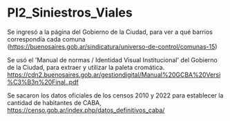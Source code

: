 # PI2_Siniestros_Viales


Se ingresó a la página del Gobierno de la Ciudad, para ver a qué barrios correspondía cada comuna (https://buenosaires.gob.ar/sindicatura/universo-de-control/comunas-15)

Se usó el 'Manual de normas / Identidad Visual Institucional' del Gobierno de la Ciudad, para extraer y utilizar la paleta cromática.
https://cdn2.buenosaires.gob.ar/gestiondigital/Manual%20GCBA%20Versi%C3%B3n%20Final..pdf

Se sacaron los datos oficiales de los censos 2010 y 2022 para establecer la cantidad de habitantes de CABA, https://censo.gob.ar/index.php/datos_definitivos_caba/